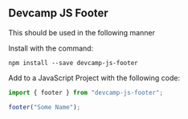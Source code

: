 ## Devcamp JS Footer

This should be used in the following manner

Install with the command:

```
npm install --save devcamp-js-footer
```

Add to a JavaScript Project with the following code:

```javascript
import { footer } from "devcamp-js-footer";

footer("Some Name");
```
